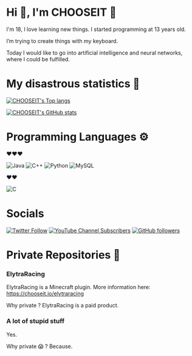 #  Hi 👋, I'm CHOOSEIT 🐸 

I'm 18, I love learning new things. I started programming at 13 years old.

I’m trying to create things with my keyboard.

Today I would like to go into artificial intelligence and neural networks, where I could be fulfilled.

 # My disastrous statistics 👀


[![CHOOSEIT's Top langs](https://github-readme-stats.vercel.app/api/top-langs/?username=CHOOSEIT&theme=dark&count_private=true&hide_border=true)](https://github.com/anuraghazra/github-readme-stats)

[![CHOOSEIT's GitHub stats](https://github-readme-stats.vercel.app/api?username=CHOOSEIT&count_private=true&theme=dark&show_icons=true&hide_border=true)](https://github.com/anuraghazra/github-readme-stats)

# Programming Languages ⚙️

❤❤❤    

![Java](https://img.shields.io/badge/Java-ED8B00?style=for-the-badge&logo=java&logoColor=white)  ![C++](https://img.shields.io/badge/C%2B%2B-00599C?style=for-the-badge&logo=c%2B%2B&logoColor=white) ![Python](https://img.shields.io/badge/Python-14354C?style=for-the-badge&logo=python&logoColor=white) ![MySQL](https://img.shields.io/badge/MySQL-00000F?style=for-the-badge&logo=mysql&logoColor=white)

❤❤   

![C](https://img.shields.io/badge/C-00599C?style=for-the-badge&logo=c&logoColor=white) 

# Socials

[![Twitter Follow](https://img.shields.io/badge/Twitter-1DA1F2?style=for-the-badge&logo=twitter&logoColor=white)](https://chooseit.io/twitter) [![YouTube Channel Subscribers](https://img.shields.io/badge/YouTube-FF0000?style=for-the-badge&logo=youtube&logoColor=white)](https://chooseit.io/youtube) [![GitHub followers](https://img.shields.io/badge/GitHub-100000?style=for-the-badge&logo=github&logoColor=whitee)](https://chooseit.io/github)

# Private Repositories 🧐
### ElytraRacing
ElytraRacing is a Minecraft plugin. More information here: https://chooseit.io/elytraracing

Why private ? ElytraRacing is a paid product.

### A lot of stupid stuff
Yes.

Why private 😱 ? Because. 


